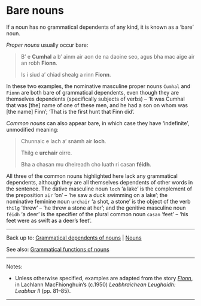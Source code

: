 # Bare nouns

If a noun has no grammatical dependents of any kind, it is known as a ‘bare’ noun.

*Proper nouns* usually occur bare:

> B’ e **Cumhal** a b’ ainm air aon de na daoine seo, agus bha mac aige air an robh **Fionn**.
>
> Is i siud a’ chiad shealg a rinn **Fionn**.

In these two examples, the nominative masculine proper nouns `Cumhal` and `Fionn` are both bare of grammatical dependents, even though they are themselves dependents (specifically subjects of verbs) – ‘It was Cumhal that was [the] name of one of these men, and he had a son on whom was [the name] Finn’; ‘That is the first hunt that Finn did’. 

*Common nouns* can also appear bare, in which case they have ‘indefinite’, unmodified meaning:

> Chunnaic e lach a’ snàmh air **loch**.
>
> Thilg e **urchair** oirre.
> 
> Bha a chasan mu dheireadh cho luath ri casan **féidh**.

All three of the common nouns highlighted here lack any grammatical dependents, although they are all themselves dependents of other words in the sentence. The dative masculine noun `loch` ‘a lake’ is the complement of the preposition `air` ‘on’ – ‘he saw a duck swimming on a lake’; the nominative feminine noun `urchair` ‘a shot, a stone’ is the object of the verb `thilg` ‘threw’ – ‘he threw a stone at her’; and the genitive masculine noun `féidh` ‘a deer’ is the specifier of the plural common noun `casan` ‘feet’ – ‘his feet were as swift as a deer’s feet’.

----

Back up to: [Grammatical dependents of nouns](index.md) \| [Nouns](../index.md)

See also: [Grammatical functions of nouns](../grammatical-functions/index.md)

----

Notes:

- Unless otherwise specified, examples are adapted from the story *[Fionn](../../texts/Fionn.md)*, in Lachlann MacFhionghuin’s (c.1950) *Leabhraichean Leughaidh: Leabhar II* (pp. 81–85).

----
